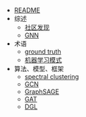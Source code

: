 * [README](网络分析/README.md)
* 综述
	* [社区发现](网络分析/社区发现.md)
	* [GNN](网络分析/GNN.md)
* 术语
	* [ground truth](网络分析/术语/ground%20truth.md)
	* [机器学习模式](网络分析/术语/ML%20pattern.md)
* 算法、模型、框架
	* [spectral clustering](网络分析/术语/spectral%20clustering.md)
	* [GCN](网络分析/model/GCN.md)
	* [GraphSAGE](网络分析/model/GraphSAGE.md)
	* [GAT](网络分析/model/GAT.md)
	* [DGL](网络分析/DGL.md)
	
